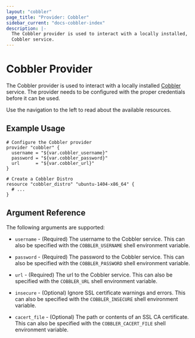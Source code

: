 ```yaml
---
layout: "cobbler"
page_title: "Provider: Cobbler"
sidebar_current: "docs-cobbler-index"
description: |-
  The Cobbler provider is used to interact with a locally installed,
  Cobbler service.
---
```


# Cobbler Provider

The Cobbler provider is used to interact with a locally installed
[Cobbler](http://cobbler.github.io) service. The provider needs
to be configured with the proper credentials before it can be used.

Use the navigation to the left to read about the available resources.

## Example Usage

```hcl
# Configure the Cobbler provider
provider "cobbler" {
  username = "${var.cobbler_username}"
  password = "${var.cobbler_password}"
  url      = "${var.cobbler_url}"
}

# Create a Cobbler Distro
resource "cobbler_distro" "ubuntu-1404-x86_64" {
  # ...
}
```

## Argument Reference

The following arguments are supported:

* `username` - (Required) The username to the Cobbler service. This can
  also be specified with the `COBBLER_USERNAME` shell environment variable.

* `password` - (Required) The password to the Cobbler service. This can
  also be specified with the `COBBLER_PASSWORD` shell environment variable.

* `url` - (Required) The url to the Cobbler service. This can
  also be specified with the `COBBLER_URL` shell environment variable.

* `insecure` - (Optional) Ignore SSL certificate warnings and errors. This
  can also be specified with the `COBBLER_INSECURE` shell environment variable.

* `cacert_file` - (Optional) The path or contents of an SSL CA certificate.
  This can also be specified with the `COBBLER_CACERT_FILE` shell environment
  variable.
